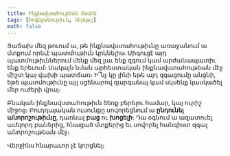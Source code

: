 ```yaml
---
title: Ինքնավստահութեան մասին
tags: [հոգեբանութիւն, ներկայ]
math: false
---
```


Յաճախ մեզ թուում ա, թե ինքնավստահութիւնը առաջանում ա մտքում որեւէ պատմութիւն կրկնելիս։ Միգուցէ այդ պատմութիւններում մենք մեզ լաւ ենք զգում կամ արժանապատիւ ենք երեւում։ Սակայն նման արհեստական ինքնավստահութեան մէջ միշտ կայ վախի պատճառ։ Ի՞նչ կը լինի եթե այդ զգացումը անցնի, եթե պատմութիւնը այլ սցենարով զարգանայ կամ սկսենք կասկածել մեր ուժերի վրայ։

Բնական ինքնավստահութիւն ձեռք բերելու համար, կայ ուրիշ միջոց։ Բուդդայական ուսունքը սովորեցնում ա **ընդունել անորոշութիւնը**, դառնալ **բաց** ու **խոցելի**։ Դա օգնում ա ազատուել աւելորդ բաներից, հնացած մտքերից եւ սովորել հանգիստ զգալ անորոշութեան մէջ։

Վերջինս հնարաւոր չէ կորցնել։
